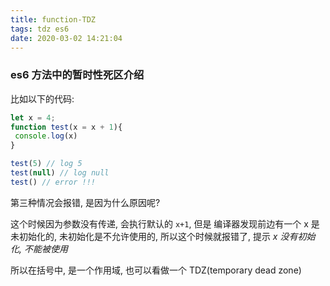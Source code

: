 ```yaml
---
title: function-TDZ
tags: tdz es6
date: 2020-03-02 14:21:04
---
```



### es6 方法中的暂时性死区介绍

比如以下的代码:

```js
let x = 4;
function test(x = x + 1){
 console.log(x)
}

test(5) // log 5
test(null) // log null
test() // error !!!
```

第三种情况会报错, 是因为什么原因呢?

这个时候因为参数没有传递, 会执行默认的 `x+1`, 但是 编译器发现前边有一个 x 是未初始化的,
未初始化是不允许使用的, 所以这个时候就报错了, 提示 *x 没有初始化, 不能被使用*

所以在括号中, 是一个作用域, 也可以看做一个 TDZ(temporary dead zone)

